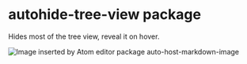 # autohide-tree-view package

Hides most of the tree view, reveal it on hover.

![Image inserted by Atom editor package auto-host-markdown-image](http://i.imgur.com/Xg7YtWd.gif)